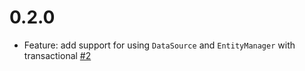 # 0.2.0

- Feature: add support for using `DataSource` and `EntityManager` with transactional [#2](https://github.com/Aliheym/typeorm-transactional/issues/2)
